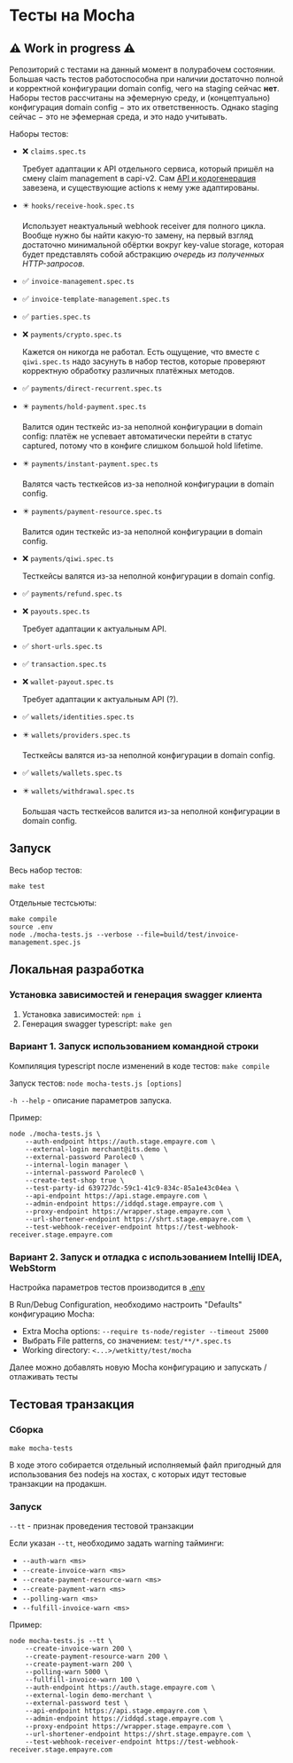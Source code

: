 # Тесты на Mocha

## ⚠️ Work in progress ⚠️

Репозиторий с тестами на данный момент в полурабочем состоянии. Большая часть тестов работоспособна при наличии достаточно полной и корректной конфигурации domain config, чего на staging сейчас **нет**. Наборы тестов рассчитаны на эфемерную среду, и (концептуально) конфигурация domain config − это их ответственность. Однако staging сейчас − это не эфемерная среда, и это надо учитывать.

Наборы тестов:

* ❌ `claims.spec.ts`

    Требует адаптации к API отдельного сервиса, который пришёл на смену claim management в capi-v2. Сам [API и кодогенерация](Makefile#L74-L75) завезена, и существующие actions к нему уже адаптированы.

* ✴️ `hooks/receive-hook.spec.ts`

    Использует неактуальный webhook receiver для полного цикла. Вообще нужно бы найти какую-то замену, на первый взгляд достаточно минимальной обёртки вокруг key-value storage, которая будет представлять собой абстракцию _очередь из полученных HTTP-запросов_.

* ✅ `invoice-management.spec.ts`

* ✅ `invoice-template-management.spec.ts`

* ✅ `parties.spec.ts`

* ❌ `payments/crypto.spec.ts`

    Кажется он никогда не работал. Есть ощущение, что вместе с `qiwi.spec.ts` надо засунуть в набор тестов, которые проверяют корректную обработку различных платёжных методов.

* ✅ `payments/direct-recurrent.spec.ts`

* ✴️ `payments/hold-payment.spec.ts`

    Валится один тесткейс из-за неполной конфигурации в domain config: платёж не успевает автоматически перейти в статус captured, потому что в конфиге слишком большой hold lifetime.

* ✴️ `payments/instant-payment.spec.ts`

    Валятся часть тесткейсов из-за неполной конфигурации в domain config.

* ✴️ `payments/payment-resource.spec.ts`

    Валится один тесткейс из-за неполной конфигурации в domain config.

* ❌ `payments/qiwi.spec.ts`

    Тесткейсы валятся из-за неполной конфигурации в domain config.

* ✅ `payments/refund.spec.ts`

* ❌ `payouts.spec.ts`

    Требует адаптации к актуальным API.

* ✅ `short-urls.spec.ts`

* ✅ `transaction.spec.ts`

* ❌ `wallet-payout.spec.ts`

    Требует адаптации к актуальным API (?).

* ✅ `wallets/identities.spec.ts`

* ✴️ `wallets/providers.spec.ts`

    Тесткейсы валятся из-за неполной конфигурации в domain config.

* ✅ `wallets/wallets.spec.ts`

* ✴️ `wallets/withdrawal.spec.ts`

    Большая часть тесткейсов валится из-за неполной конфигурации в domain config.

## Запуск

Весь набор тестов:
```
make test
```

Отдельные тестсьюты:
```
make compile
source .env
node ./mocha-tests.js --verbose --file=build/test/invoice-management.spec.js
```

## Локальная разработка

### Установка зависимостей и генерация swagger клиента

1. Установка зависимостей: `npm i`
1. Генерация swagger typescript: `make gen`

### Вариант 1. Запуск использованием командной строки

Компиляция typescript после изменений в коде тестов: `make compile`

Запуск тестов: `node mocha-tests.js [options]`

`-h --help` - описание параметров запуска.

Пример:
```
node ./mocha-tests.js \
    --auth-endpoint https://auth.stage.empayre.com \
    --external-login merchant@its.demo \
    --external-password Parolec0 \
    --internal-login manager \
    --internal-password Parolec0 \
    --create-test-shop true \
    --test-party-id 639727dc-59c1-41c9-834c-85a1e43c04ea \
    --api-endpoint https://api.stage.empayre.com \
    --admin-endpoint https://iddqd.stage.empayre.com \
    --proxy-endpoint https://wrapper.stage.empayre.com \
    --url-shortener-endpoint https://shrt.stage.empayre.com \
    --test-webhook-receiver-endpoint https://test-webhook-receiver.stage.empayre.com
```

### Вариант 2. Запуск и отладка с использованием Intellij IDEA, WebStorm

Настройка параметров тестов производится в [.env](.env)

В Run/Debug Configuration, необходимо настроить "Defaults" конфигурацию Mocha:

-   Extra Mocha options: `--require ts-node/register --timeout 25000`
-   Выбрать File patterns, со значением: `test/**/*.spec.ts`
-   Working directory: `<...>/wetkitty/test/mocha`

Далее можно добавлять новую Mocha конфигурацию и запускать / отлаживать тесты

## Тестовая транзакция

### Сборка

`make mocha-tests`

В ходе этого собирается отдельный исполняемый файл пригодный для использования без nodejs на хостах, с которых идут тестовые транзакции на продакшн.

### Запуск

`--tt` - признак проведения тестовой транзакции

Если указан `--tt`, необходимо задать warning тайминги:
* `--auth-warn <ms>`
* `--create-invoice-warn <ms>`
* `--create-payment-resource-warn <ms>`
* `--create-payment-warn <ms>`
* `--polling-warn <ms>`
* `--fulfill-invoice-warn <ms>`

Пример:

```
node mocha-tests.js --tt \
    --create-invoice-warn 200 \
    --create-payment-resource-warn 200 \
    --create-payment-warn 200 \
    --polling-warn 5000 \
    --fullfill-invoice-warn 100 \
    --auth-endpoint https://auth.stage.empayre.com \
    --external-login demo-merchant \
    --external-password test \
    --api-endpoint https://api.stage.empayre.com \
    --admin-endpoint https://iddqd.stage.empayre.com \
    --proxy-endpoint https://wrapper.stage.empayre.com \
    --url-shortener-endpoint https://shrt.stage.empayre.com \
    --test-webhook-receiver-endpoint https://test-webhook-receiver.stage.empayre.com
```
